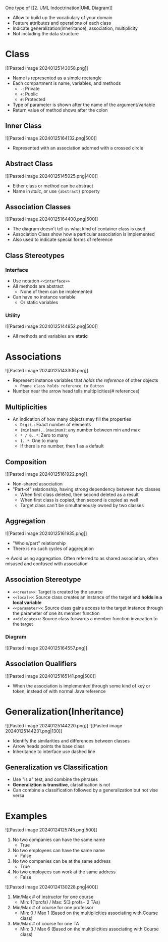 One type of [[2. UML Indoctrination|UML Diagram]]
- Allow to build up the vocabulary of your domain
- Feature attributes and operations of each class
- Indicate generalization(inheritance), association, multiplicity
- Not including the data structure
# Class
![[Pasted image 20240125143058.png]]
- Name is represented as a simple rectangle
- Each compartment is name, variables, and methods
	- `-`: Private
	- `+`: Public
	- `#`: Protected
- Type of parameter is shown after the name of the argument/variable
- Return value of method shows after the colon

## Inner Class
![[Pasted image 20240125164132.png|500]]
- Represented with an association adorned with a crossed circle

## Abstract Class
![[Pasted image 20240125145025.png|400]]
- Either class or method can be abstract
- Name in *italic*, or use `{abstract}` property

## Association Classes
![[Pasted image 20240125164400.png|500]]
- The diagram doesn't tell us what kind of container class is used
- Association Class show how a particular association is implemented
- Also used to indicate special forms of reference

## Class Stereotypes
### Interface
- Use notation `<<interface>>`
- All methods are abstract
	- None of them can be implemented
- Can have no instance variable
	- Or static variables

### Utility
![[Pasted image 20240125144852.png|500]]
- All methods and variables are **static**

# Associations
![[Pasted image 20240125143306.png]]
- Represent instance variables that *holds the reference* of other objects
	- `Phone class holds reference to Button`
- Number near the arrow head tells multiplicities(# references)

## Multiplicities
- An indication of how many objects may fill the properties
	- `Digit.`: Exact number of elements
	- `(minimum)..(maximum)`: any number between min and max
	- `* / 0..*`: Zero to many
	- `1..*`: One to many
	- If there is no number, then 1 as a default

## Composition
![[Pasted image 20240125161922.png]]
- Non-shared association
- "Part-of" relationship, having strong dependency between two classes
	- When first class deleted, then second deleted as a result
	- When first class is copied, then second is copied as well
	- Target class can't be simultaneously owned by two classes

## Aggregation
![[Pasted image 20240125161935.png]]
- "Whole/part" relationship
- There is no such cycles of aggregation

$\rightarrow$ Avoid using aggregation. Often referred to as shared association, often misused and confused with association

## Association Stereotype
- `<<create>>`: Target is created by the source
- `<<local>>`: Source class creates an instance of the target and **holds in a local variable**
- `<<parameter>>`: Source class gains access to the target instance through the parameter of one its member function
- `<<delegate>>`: Source class forwards a member function invocation to the target
### Diagram
![[Pasted image 20240125164557.png]]

## Association Qualifiers
![[Pasted image 20240125165141.png|500]]
- When the association is implemented through some kind of key or token, instead of with normal Java reference

# Generalization(Inheritance)
![[Pasted image 20240125144220.png]]       ![[Pasted image 20240125144231.png|130]]
- Identify the similarities and differences between classes
- Arrow heads points the base class
- Inheritance to interface use dashed line

## Generalization vs Classification
- Use "is a" test, and combine the phrases
- **Generaliztion is transitive**, classification is not
- Can combine a classification followed by a generalization but not vise versa

# Examples
![[Pasted image 20240124125745.png|500]]
1. No two companies can have the same name
	- True
2. No two employees can have the same name
	- False
3. No two companies can be at the same address
	- True
4. No two employees can work at the same address
	- False

![[Pasted image 20240124130228.png|400]]
1. Min/Max # of instructor for one course
	- Min: 1(1profs) / Max: 5(3 profs+ 2 TAs)
2. Min/Max # of course for one professor
	- Min: 0 / Max 1 (Based on the multiplicities associating with Course class)
3. Min/Max # of course for one TA
	- Min: 3 / Max 6 (Based on the multiplicities associating with Course class)




